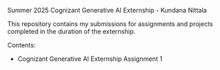 Summer 2025 Cognizant Generative AI Externship - Kundana Nittala

This repository contains my submissions for assignments and projects completed in the duration of the externship.

Contents:

- Cognizant Generative AI Externship Assignment 1
